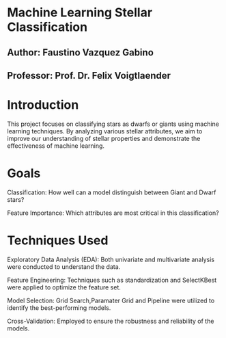 # Machine Learning Stellar Classification
## Author: Faustino Vazquez Gabino
## Professor: Prof. Dr. Felix Voigtlaender

# Introduction
This project focuses on classifying stars as dwarfs or giants using machine learning techniques. By analyzing various stellar attributes, we aim to improve our understanding of stellar properties and demonstrate the effectiveness of machine learning.

# Goals

  Classification: How well can a model distinguish between Giant and Dwarf stars?
  
  Feature Importance: Which attributes are most critical in this classification?

# Techniques Used

  Exploratory Data Analysis (EDA): Both univariate and multivariate analysis were conducted to understand the data.
  
  Feature Engineering: Techniques such as standardization and SelectKBest were applied to optimize the feature set.
  
  Model Selection: Grid Search,Paramater Grid and Pipeline were utilized to identify the best-performing models.
  
  Cross-Validation: Employed to ensure the robustness and reliability of the models.
